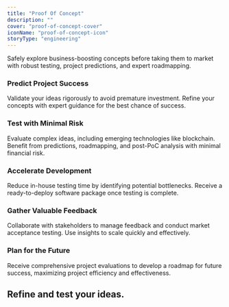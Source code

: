 ```yaml
---
title: "Proof Of Concept"
description: ""
cover: "proof-of-concept-cover"
iconName: "proof-of-concept-icon"
storyType: "engineering"
---
```


Safely explore business-boosting concepts before taking them to market with robust testing, project predictions, and expert roadmapping.

### Predict Project Success

Validate your ideas rigorously to avoid premature investment. Refine your concepts with expert guidance for the best chance of success.

### Test with Minimal Risk

Evaluate complex ideas, including emerging technologies like blockchain. Benefit from predictions, roadmapping, and post-PoC analysis with minimal financial risk.

### Accelerate Development

Reduce in-house testing time by identifying potential bottlenecks. Receive a ready-to-deploy software package once testing is complete.

### Gather Valuable Feedback

Collaborate with stakeholders to manage feedback and conduct market acceptance testing. Use insights to scale quickly and effectively.

### Plan for the Future

Receive comprehensive project evaluations to develop a roadmap for future success, maximizing project efficiency and effectiveness.

## Refine and test your ideas.
